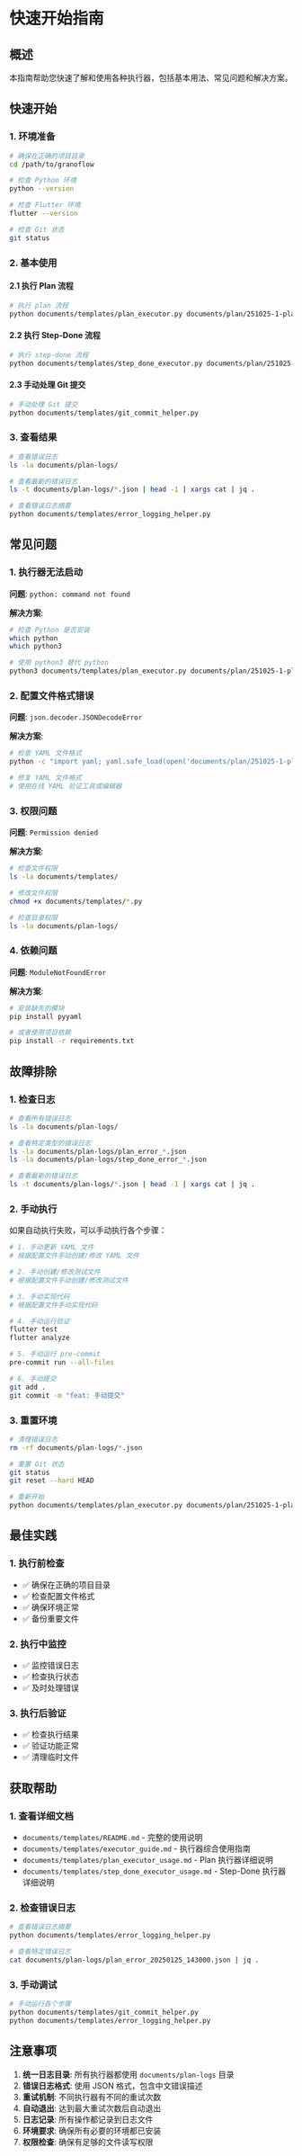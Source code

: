 # 快速开始指南

## 概述

本指南帮助您快速了解和使用各种执行器，包括基本用法、常见问题和解决方案。

## 快速开始

### 1. 环境准备

```bash
# 确保在正确的项目目录
cd /path/to/granoflow

# 检查 Python 环境
python --version

# 检查 Flutter 环境
flutter --version

# 检查 Git 状态
git status
```

### 2. 基本使用

#### 2.1 执行 Plan 流程
```bash
# 执行 plan 流程
python documents/templates/plan_executor.py documents/plan/251025-1-plan.yaml
```

#### 2.2 执行 Step-Done 流程
```bash
# 执行 step-done 流程
python documents/templates/step_done_executor.py documents/plan/251025-1-step-done.yaml
```

#### 2.3 手动处理 Git 提交
```bash
# 手动处理 Git 提交
python documents/templates/git_commit_helper.py
```

### 3. 查看结果

```bash
# 查看错误日志
ls -la documents/plan-logs/

# 查看最新的错误日志
ls -t documents/plan-logs/*.json | head -1 | xargs cat | jq .

# 查看错误日志摘要
python documents/templates/error_logging_helper.py
```

## 常见问题

### 1. 执行器无法启动

**问题**: `python: command not found`

**解决方案**:
```bash
# 检查 Python 是否安装
which python
which python3

# 使用 python3 替代 python
python3 documents/templates/plan_executor.py documents/plan/251025-1-plan.yaml
```

### 2. 配置文件格式错误

**问题**: `json.decoder.JSONDecodeError`

**解决方案**:
```bash
# 检查 YAML 文件格式
python -c "import yaml; yaml.safe_load(open('documents/plan/251025-1-plan.yaml'))"

# 修复 YAML 文件格式
# 使用在线 YAML 验证工具或编辑器
```

### 3. 权限问题

**问题**: `Permission denied`

**解决方案**:
```bash
# 检查文件权限
ls -la documents/templates/

# 修改文件权限
chmod +x documents/templates/*.py

# 检查目录权限
ls -la documents/plan-logs/
```

### 4. 依赖问题

**问题**: `ModuleNotFoundError`

**解决方案**:
```bash
# 安装缺失的模块
pip install pyyaml

# 或者使用项目依赖
pip install -r requirements.txt
```

## 故障排除

### 1. 检查日志

```bash
# 查看所有错误日志
ls -la documents/plan-logs/

# 查看特定类型的错误日志
ls -la documents/plan-logs/plan_error_*.json
ls -la documents/plan-logs/step_done_error_*.json

# 查看最新的错误日志
ls -t documents/plan-logs/*.json | head -1 | xargs cat | jq .
```

### 2. 手动执行

如果自动执行失败，可以手动执行各个步骤：

```bash
# 1. 手动更新 YAML 文件
# 根据配置文件手动创建/修改 YAML 文件

# 2. 手动创建/修改测试文件
# 根据配置文件手动创建/修改测试文件

# 3. 手动实现代码
# 根据配置文件手动实现代码

# 4. 手动运行验证
flutter test
flutter analyze

# 5. 手动运行 pre-commit
pre-commit run --all-files

# 6. 手动提交
git add .
git commit -m "feat: 手动提交"
```

### 3. 重置环境

```bash
# 清理错误日志
rm -rf documents/plan-logs/*.json

# 重置 Git 状态
git status
git reset --hard HEAD

# 重新开始
python documents/templates/plan_executor.py documents/plan/251025-1-plan.yaml
```

## 最佳实践

### 1. 执行前检查

- ✅ 确保在正确的项目目录
- ✅ 检查配置文件格式
- ✅ 确保环境正常
- ✅ 备份重要文件

### 2. 执行中监控

- ✅ 监控错误日志
- ✅ 检查执行状态
- ✅ 及时处理错误

### 3. 执行后验证

- ✅ 检查执行结果
- ✅ 验证功能正常
- ✅ 清理临时文件

## 获取帮助

### 1. 查看详细文档

- `documents/templates/README.md` - 完整的使用说明
- `documents/templates/executor_guide.md` - 执行器综合使用指南
- `documents/templates/plan_executor_usage.md` - Plan 执行器详细说明
- `documents/templates/step_done_executor_usage.md` - Step-Done 执行器详细说明

### 2. 检查错误日志

```bash
# 查看错误日志摘要
python documents/templates/error_logging_helper.py

# 查看特定错误日志
cat documents/plan-logs/plan_error_20250125_143000.json | jq .
```

### 3. 手动调试

```bash
# 手动运行各个步骤
python documents/templates/git_commit_helper.py
python documents/templates/error_logging_helper.py
```

## 注意事项

1. **统一日志目录**: 所有执行器都使用 `documents/plan-logs` 目录
2. **错误日志格式**: 使用 JSON 格式，包含中文错误描述
3. **重试机制**: 不同执行器有不同的重试次数
4. **自动退出**: 达到最大重试次数后自动退出
5. **日志记录**: 所有操作都记录到日志文件
6. **环境要求**: 确保所有必要的环境都已安装
7. **权限检查**: 确保有足够的文件读写权限
